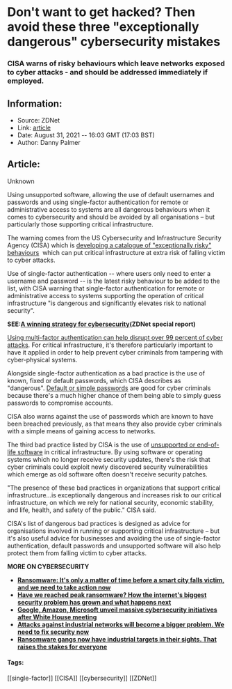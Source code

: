 # Don't want to get hacked? Then avoid these three "exceptionally dangerous" cybersecurity mistakes
### CISA warns of risky behaviours which leave networks exposed to cyber attacks - and should be addressed immediately if employed.

## Information:
+ Source: ZDNet
+ Link: [article](https://www.zdnet.com/article/dont-want-to-get-hacked-then-avoid-these-three-exceptionally-dangerous-cybersecurity-mistakes/)
+ Date: August 31, 2021 -- 16:03 GMT (17:03 BST)
+ Author: Danny Palmer


## Article:
Unknown

Using unsupported software, allowing the use of default usernames and passwords and using single-factor authentication for remote or administrative access to systems are all dangerous behaviours when it comes to cybersecurity and should be avoided by all organisations – but particularly those supporting critical infrastructure. 


The warning comes from the US Cybersecurity and Infrastructure Security Agency (CISA) which is [developing a catalogue of "exceptionally risky" behaviours](https://www.cisa.gov/BadPractices)  which can put critical infrastructure at extra risk of falling victim to cyber attacks.

Use of single-factor authentication -- where users only need to enter a username and password -- is the latest risky behaviour to be added to the list, with CISA warning that single-factor authentication for remote or administrative access to systems supporting the operation of critical infrastructure "is dangerous and significantly elevates risk to national security". 

****SEE:****[****A winning strategy for cybersecurity****](http://www.zdnet.com/topic/a-winning-strategy-for-cybersecurity/)****(ZDNet special report)****

[Using multi-factor authentication can help disrupt over 99 percent of cyber attacks](https://www.zdnet.com/article/microsoft-using-multi-factor-authentication-blocks-99-9-of-account-hacks/). For critical infrastructure, it's therefore particularly important to have it applied in order to help prevent cyber criminals from tampering with cyber-physical systems. 

Alongside single-factor authentication as a bad practice is the use of known, fixed or default passwords, which CISA describes as "dangerous". [Default or simple passwords](https://www.zdnet.com/article/these-are-the-terrible-password-that-people-are-still-using-heres-how-to-do-better/) are good for cyber criminals because there's a much higher chance of them being able to simply guess passwords to compromise accounts.  

CISA also warns against the use of passwords which are known to have been breached previously, as that means they also provide cyber criminals with a simple means of gaining access to networks. 






The third bad practice listed by CISA is the use of [unsupported or end-of-life software](https://www.zdnet.com/article/cybersecurity-how-to-get-your-software-patching-strategy-right-and-keep-the-hackers-at-bay/) in critical infrastructure. By using software or operating systems which no longer receive security updates, there's the risk that cyber criminals could exploit newly discovered security vulnerabilities which emerge as old software often doesn't receive security patches. 

"The presence of these bad practices in organizations that support critical infrastructure...is exceptionally dangerous and increases risk to our critical infrastructure, on which we rely for national security, economic stability, and life, health, and safety of the public." CISA said.

CISA's list of dangerous bad practices is designed as advice for organisations involved in running or supporting critical infrastructure – but it's also useful advice for businesses and avoiding the use of single-factor authentication, default passwords and unsupported software will also help protect them from falling victim to cyber attacks. 

**MORE ON CYBERSECURITY**

* [**Ransomware: It's only a matter of time before a smart city falls victim, and we need to take action now**](https://www.zdnet.com/article/ransomware-its-only-a-matter-of-time-before-an-iot-smart-city-falls-victim-to-an-attack-if-action-isnt-taken-now/)
* [**Have we reached peak ransomware? How the internet's biggest security problem has grown and what happens next**](https://www.zdnet.com/article/have-we-reached-peak-ransomware-how-the-internets-biggest-security-problem-has-grown-and-what-happens-next/)
* [**Google, Amazon, Microsoft unveil massive cybersecurity initiatives after White House meeting**](https://www.cnet.com/tech/services-and-software/apple-google-amazon-ceos-head-to-white-house-for-cybersecurity-meeting/)
* [**Attacks against industrial networks will become a bigger problem. We need to fix security now**](https://www.zdnet.com/article/attacks-against-industrial-networks-will-become-a-bigger-problem-we-need-to-fix-security-now/)
* [**Ransomware gangs now have industrial targets in their sights. That raises the stakes for everyone**](https://www.zdnet.com/article/ransomware-gangs-now-have-industrial-targets-in-their-sights-that-raises-the-stakes-for-everyone/)





#### Tags:
[[single-factor]] [[CISA]] [[cybersecurity]] [[ZDNet]]

